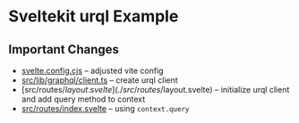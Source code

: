 # Sveltekit urql Example

## Important Changes

- [svelte.config.cjs](./svelte.config.cjs) – adjusted vite config
- [src/lib/graphql/client.ts](./src/lib/graphql/client.ts) – create urql client
- [src/routes/$layout.svelte](./src/routes/$layout.svelte) – initialize urql client and add query method to context
- [src/routes/index.svelte](./src/routes/index.svelte) – using `context.query`
